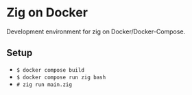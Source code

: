 # Zig on Docker
Development environment for zig on Docker/Docker-Compose.

## Setup
- `$ docker compose build`
- `$ docker compose run zig bash`
- `# zig run main.zig`
